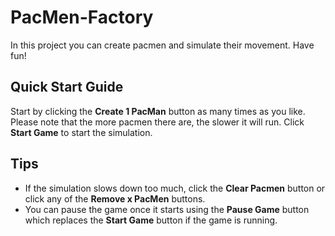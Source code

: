 # PacMen-Factory
In this project you can create pacmen and simulate their movement. Have fun!

## Quick Start Guide
Start by clicking the **Create 1 PacMan** button as many times as you like. Please note that the more pacmen there are, the slower it will run. Click **Start Game** to start the simulation.

## Tips
- If the simulation slows down too much, click the **Clear Pacmen** button or click any of the **Remove x PacMen** buttons.
- You can pause the game once it starts using the **Pause Game** button which replaces the **Start Game** button if the game is running.